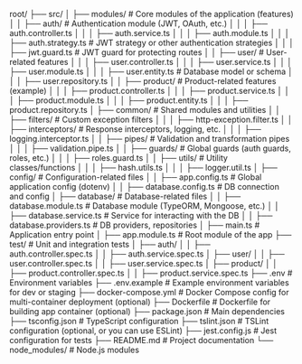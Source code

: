 root/
├── src/
│   ├── modules/                  # Core modules of the application (features)
│   │   ├── auth/                 # Authentication module (JWT, OAuth, etc.)
│   │   │   ├── auth.controller.ts
│   │   │   ├── auth.service.ts
│   │   │   ├── auth.module.ts
│   │   │   ├── auth.strategy.ts  # JWT strategy or other authentication strategies
│   │   │   ├── jwt.guard.ts      # JWT guard for protecting routes
│   │   ├── user/                 # User-related features
│   │   │   ├── user.controller.ts
│   │   │   ├── user.service.ts
│   │   │   ├── user.module.ts
│   │   │   ├── user.entity.ts    # Database model or schema
│   │   │   ├── user.repository.ts
│   │   ├── product/              # Product-related features (example)
│   │   │   ├── product.controller.ts
│   │   │   ├── product.service.ts
│   │   │   ├── product.module.ts
│   │   │   ├── product.entity.ts
│   │   │   ├── product.repository.ts
│   ├── common/                   # Shared modules and utilities
│   │   ├── filters/              # Custom exception filters
│   │   │   ├── http-exception.filter.ts
│   │   ├── interceptors/         # Response interceptors, logging, etc.
│   │   │   ├── logging.interceptor.ts
│   │   ├── pipes/                # Validation and transformation pipes
│   │   │   ├── validation.pipe.ts
│   │   ├── guards/               # Global guards (auth guards, roles, etc.)
│   │   │   ├── roles.guard.ts
│   │   ├── utils/                # Utility classes/functions
│   │   │   ├── hash.utils.ts
│   │   │   ├── logger.util.ts
│   ├── config/                   # Configuration-related files
│   │   ├── app.config.ts         # Global application config (dotenv)
│   │   ├── database.config.ts    # DB connection and config
│   ├── database/                 # Database-related files
│   │   ├── database.module.ts    # Database module (TypeORM, Mongoose, etc.)
│   │   ├── database.service.ts   # Service for interacting with the DB
│   │   ├── database.providers.ts # DB providers, repositories
│   ├── main.ts                   # Application entry point
│   ├── app.module.ts             # Root module of the app
├── test/                         # Unit and integration tests
│   ├── auth/
│   │   ├── auth.controller.spec.ts
│   │   ├── auth.service.spec.ts
│   ├── user/
│   │   ├── user.controller.spec.ts
│   │   ├── user.service.spec.ts
│   ├── product/
│   │   ├── product.controller.spec.ts
│   │   ├── product.service.spec.ts
├── .env                          # Environment variables
├── .env.example                  # Example environment variables for dev or staging
├── docker-compose.yml            # Docker Compose config for multi-container deployment (optional)
├── Dockerfile                    # Dockerfile for building app container (optional)
├── package.json                  # Main dependencies
├── tsconfig.json                 # TypeScript configuration
├── tslint.json                   # TSLint configuration (optional, or you can use ESLint)
├── jest.config.js                # Jest configuration for tests
├── README.md                     # Project documentation
└── node_modules/                 # Node.js modules
